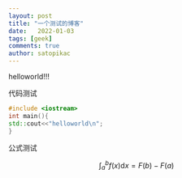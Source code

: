 ```yaml
---
layout: post
title: "一个测试的博客"
date:   2022-01-03
tags: [geek]
comments: true
author: satopikac
---
```

helloworld!!!

代码测试

```cpp
#include <iostream>
int main(){
std::cout<<"helloworld\n";
}
```

公式测试

$$
\int_a^bf(x)\text{d}x=F(b)-F(a)
$$
